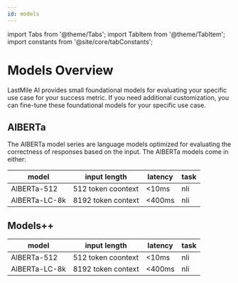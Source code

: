 ```yaml
---
id: models
---
```


import Tabs from '@theme/Tabs';
import TabItem from '@theme/TabItem';
import constants from '@site/core/tabConstants';

# Models Overview

LastMile AI provides small foundational models for evaluating your specific use case for your success metric. If you need additional customization, you can fine-tune these foundational models for your specific use case.

## AlBERTa

The AlBERTa model series are language models optimized for evaluating the correctness of responses based on the input. The AlBERTa models come in either:

| model | input length | latency | task |
| --- | --- | --- | --- |
| AlBERTa-512 | 512 token coontext | &lt;10ms | nli |
| AlBERTa-LC-8k | 8192 token context | &lt;400ms | nli |

## Models++



| model | input length | latency | task |
| --- | --- | --- | --- |
| AlBERTa-512 | 512 token coontext | &lt;10ms | nli |
| AlBERTa-LC-8k | 8192 token context | &lt;400ms | nli |

## 
